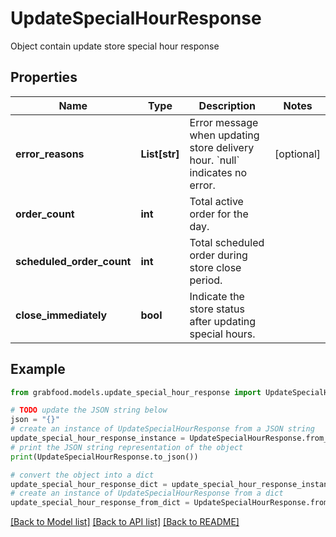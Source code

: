 # UpdateSpecialHourResponse

Object contain update store special hour response

## Properties

Name | Type | Description | Notes
------------ | ------------- | ------------- | -------------
**error_reasons** | **List[str]** | Error message when updating store delivery hour. &#x60;null&#x60; indicates no error. | [optional] 
**order_count** | **int** | Total active order for the day. | 
**scheduled_order_count** | **int** | Total scheduled order during store close period. | 
**close_immediately** | **bool** | Indicate the store status after updating special hours. | 

## Example

```python
from grabfood.models.update_special_hour_response import UpdateSpecialHourResponse

# TODO update the JSON string below
json = "{}"
# create an instance of UpdateSpecialHourResponse from a JSON string
update_special_hour_response_instance = UpdateSpecialHourResponse.from_json(json)
# print the JSON string representation of the object
print(UpdateSpecialHourResponse.to_json())

# convert the object into a dict
update_special_hour_response_dict = update_special_hour_response_instance.to_dict()
# create an instance of UpdateSpecialHourResponse from a dict
update_special_hour_response_from_dict = UpdateSpecialHourResponse.from_dict(update_special_hour_response_dict)
```
[[Back to Model list]](../README.md#documentation-for-models) [[Back to API list]](../README.md#documentation-for-api-endpoints) [[Back to README]](../README.md)



